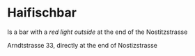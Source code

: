 # Haifischbar

Is a bar with a *red light outside* at the end of the Nostitzstrasse

Arndtstrasse 33, directly at the end of Nostizstrasse

